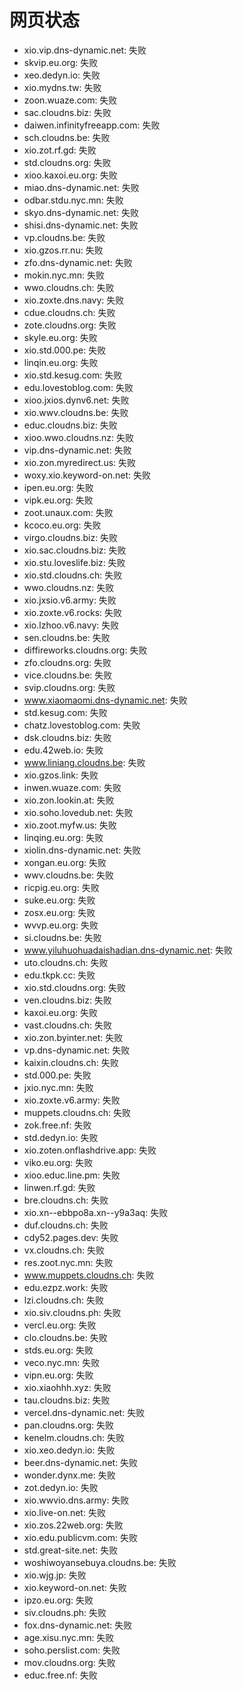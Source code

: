 # 网页状态
- xio.vip.dns-dynamic.net: 失败
- skvip.eu.org: 失败
- xeo.dedyn.io: 失败
- xio.mydns.tw: 失败
- zoon.wuaze.com: 失败
- sac.cloudns.biz: 失败
- daiwen.infinityfreeapp.com: 失败
- sch.cloudns.be: 失败
- xio.zot.rf.gd: 失败
- std.cloudns.org: 失败
- xioo.kaxoi.eu.org: 失败
- miao.dns-dynamic.net: 失败
- odbar.stdu.nyc.mn: 失败
- skyo.dns-dynamic.net: 失败
- shisi.dns-dynamic.net: 失败
- vp.cloudns.be: 失败
- xio.gzos.rr.nu: 失败
- zfo.dns-dynamic.net: 失败
- mokin.nyc.mn: 失败
- wwo.cloudns.ch: 失败
- xio.zoxte.dns.navy: 失败
- cdue.cloudns.ch: 失败
- zote.cloudns.org: 失败
- skyle.eu.org: 失败
- xio.std.000.pe: 失败
- linqin.eu.org: 失败
- xio.std.kesug.com: 失败
- edu.lovestoblog.com: 失败
- xioo.jxios.dynv6.net: 失败
- xio.wwv.cloudns.be: 失败
- educ.cloudns.biz: 失败
- xioo.wwo.cloudns.nz: 失败
- vip.dns-dynamic.net: 失败
- xio.zon.myredirect.us: 失败
- woxy.xio.keyword-on.net: 失败
- ipen.eu.org: 失败
- vipk.eu.org: 失败
- zoot.unaux.com: 失败
- kcoco.eu.org: 失败
- virgo.cloudns.biz: 失败
- xio.sac.cloudns.biz: 失败
- xio.stu.loveslife.biz: 失败
- xio.std.cloudns.ch: 失败
- wwo.cloudns.nz: 失败
- xio.jxsio.v6.army: 失败
- xio.zoxte.v6.rocks: 失败
- xio.lzhoo.v6.navy: 失败
- sen.cloudns.be: 失败
- diffireworks.cloudns.org: 失败
- zfo.cloudns.org: 失败
- vice.cloudns.be: 失败
- svip.cloudns.org: 失败
- www.xiaomaomi.dns-dynamic.net: 失败
- std.kesug.com: 失败
- chatz.lovestoblog.com: 失败
- dsk.cloudns.biz: 失败
- edu.42web.io: 失败
- www.liniang.cloudns.be: 失败
- xio.gzos.link: 失败
- inwen.wuaze.com: 失败
- xio.zon.lookin.at: 失败
- xio.soho.lovedub.net: 失败
- xio.zoot.myfw.us: 失败
- linqing.eu.org: 失败
- xiolin.dns-dynamic.net: 失败
- xongan.eu.org: 失败
- wwv.cloudns.be: 失败
- ricpig.eu.org: 失败
- suke.eu.org: 失败
- zosx.eu.org: 失败
- wvvp.eu.org: 失败
- si.cloudns.be: 失败
- www.yiluhuohuadaishadian.dns-dynamic.net: 失败
- uto.cloudns.ch: 失败
- edu.tkpk.cc: 失败
- xio.std.cloudns.org: 失败
- ven.cloudns.biz: 失败
- kaxoi.eu.org: 失败
- vast.cloudns.ch: 失败
- xio.zon.byinter.net: 失败
- vp.dns-dynamic.net: 失败
- kaixin.cloudns.ch: 失败
- std.000.pe: 失败
- jxio.nyc.mn: 失败
- xio.zoxte.v6.army: 失败
- muppets.cloudns.ch: 失败
- zok.free.nf: 失败
- std.dedyn.io: 失败
- xio.zoten.onflashdrive.app: 失败
- viko.eu.org: 失败
- xioo.educ.line.pm: 失败
- linwen.rf.gd: 失败
- bre.cloudns.ch: 失败
- xio.xn--ebbpo8a.xn--y9a3aq: 失败
- duf.cloudns.ch: 失败
- cdy52.pages.dev: 失败
- vx.cloudns.ch: 失败
- res.zoot.nyc.mn: 失败
- www.muppets.cloudns.ch: 失败
- edu.ezpz.work: 失败
- lzi.cloudns.ch: 失败
- xio.siv.cloudns.ph: 失败
- vercl.eu.org: 失败
- clo.cloudns.be: 失败
- stds.eu.org: 失败
- veco.nyc.mn: 失败
- vipn.eu.org: 失败
- xio.xiaohhh.xyz: 失败
- tau.cloudns.biz: 失败
- vercel.dns-dynamic.net: 失败
- pan.cloudns.org: 失败
- kenelm.cloudns.ch: 失败
- xio.xeo.dedyn.io: 失败
- beer.dns-dynamic.net: 失败
- wonder.dynx.me: 失败
- zot.dedyn.io: 失败
- xio.wwvio.dns.army: 失败
- xio.live-on.net: 失败
- xio.zos.22web.org: 失败
- xio.edu.publicvm.com: 失败
- std.great-site.net: 失败
- woshiwoyansebuya.cloudns.be: 失败
- xio.wjg.jp: 失败
- xio.keyword-on.net: 失败
- ipzo.eu.org: 失败
- siv.cloudns.ph: 失败
- fox.dns-dynamic.net: 失败
- age.xisu.nyc.mn: 失败
- soho.perslist.com: 失败
- mov.cloudns.org: 失败
- educ.free.nf: 失败
